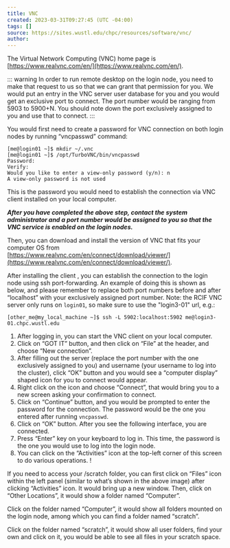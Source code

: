 ```yaml
---
title: VNC
created: 2023-03-31T09:27:45 (UTC -04:00)
tags: []
source: https://sites.wustl.edu/chpc/resources/software/vnc/
author:
---
```


The Virtual Network Computing (VNC) home page is [https://www.realvnc.com/en/](https://www.realvnc.com/en/).

::: warning
In order to run remote desktop on the login node, you need to make that request to us so that we can grant that permission for you. We would put an entry in the VNC server user database for you and you would get an exclusive port to connect. The port number would be ranging from 5903 to 5900+N. You should note down the port exclusively assigned to you and use that to connect.
:::

You would first need to create a password for VNC connection on both login nodes by running “vncpasswd” command:

```
[me@login01 ~]$ mkdir ~/.vnc
[me@login01 ~]$ /opt/TurboVNC/bin/vncpasswd
Password:
Verify:
Would you like to enter a view-only password (y/n): n
A view-only password is not used
```

This is the password you would need to establish the connection via VNC client installed on your local computer.

_**After you have completed the above step, contact the system administrator and a port number would be assigned to you so that the VNC service is enabled on the login nodes.**_

Then, you can download and install the version of VNC that fits your computer OS from [https://www.realvnc.com/en/connect/download/viewer/](https://www.realvnc.com/en/connect/download/viewer/).

After installing the client , you can establish the connection to the login node using ssh port-forwarding. An example of doing this is shown as below, and please remember to replace both port numbers before and after “localhost” with your exclusively assigned port number. Note: the RCIF VNC server only runs on `login01`, so make sure to use the "login3-01" url, e.g.:

```
[other_me@my_local_machine ~]$ ssh -L 5902:localhost:5902 me@login3-01.chpc.wustl.edu
```

1. After logging in, you can start the VNC client on your local computer.
2. Click on “GOT IT” button, and then click on “File” at the header, and choose “New connection”.
3. After filling out the server (replace the port number with the one exclusively assigned to you) and username (your username to log into the cluster), click “OK” button and you would see a “computer display” shaped icon for you to connect would appear.
4. Right click on the icon and choose “Connect”, that would bring you to a new screen asking your confirmation to connect.
5. Click on “Continue” button, and you would be prompted to enter the password for the connection. The password would be the one you entered after running `vncpasswd`.
6. Click on “OK” button. After you see the following interface, you are connected.
7. Press “Enter” key on your keyboard to log in. This time, the password is the one you would use to log into the login node.
8. You can click on the “Activities” icon at the top-left corner of this screen to do various operations. !

If you need to access your /scratch folder, you can first click on “Files” icon within the left panel (similar to what’s shown in the above image) after clicking “Activities” icon. It would bring up a new window. Then, click on “Other Locations”, it would show a folder named “Computer”.

Click on the folder named “Computer”, it would show all folders mounted on the login node, among which you can find a folder named “scratch”.

Click on the folder named “scratch”, it would show all user folders, find your own and click on it, you would be able to see all files in your scratch space.
